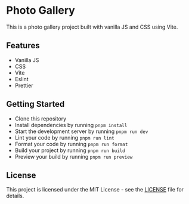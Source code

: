 # Photo Gallery

This is a photo gallery project built with vanilla JS and CSS using Vite.

## Features

- Vanilla JS
- CSS
- Vite
- Eslint
- Prettier

## Getting Started

- Clone this repository
- Install dependencies by running `pnpm install`
- Start the development server by running `pnpm run dev`
- Lint your code by running `pnpm run lint`
- Format your code by running `pnpm run format`
- Build your project by running `pnpm run build`
- Preview your build by running `pnpm run preview`

## License

This project is licensed under the MIT License - see the [LICENSE](LICENSE) file for details.
